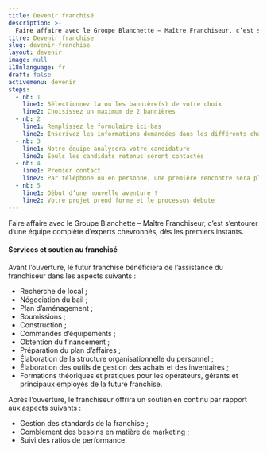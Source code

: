 ```yaml
---
title: Devenir franchisé
description: >-
  Faire affaire avec le Groupe Blanchette – Maître Franchiseur, c’est s’entourer d’une équipe complète d’experts chevronnés, dès les premiers instants.
titre: Devenir franchise
slug: devenir-franchise
layout: devenir
image: null
i18nlanguage: fr
draft: false
activemenu: devenir
steps:
  - nb: 1
    line1: Sélectionnez la ou les bannière(s) de votre choix 
    line2: Choisissez un maximum de 2 bannières
  - nb: 2
    line1: Remplissez le formulaire ici-bas 
    line2: Inscrivez les informations demandées dans les différents champs
  - nb: 3
    line1: Notre équipe analysera votre candidature 
    line2: Seuls les candidats retenus seront contactés 
  - nb: 4
    line1: Premier contact
    line2: Par téléphone ou en personne, une première rencontre sera planifiée
  - nb: 5
    line1: Début d’une nouvelle aventure !
    line2: Votre projet prend forme et le processus débute
---
```

Faire affaire avec le Groupe Blanchette – Maître Franchiseur, c’est s’entourer d’une équipe complète d’experts chevronnés, dès les premiers instants. 

#### Services et soutien au franchisé

Avant l’ouverture, le futur franchisé bénéficiera de l’assistance du franchiseur dans les aspects suivants :

- Recherche de local ;
- Négociation du bail ; 
- Plan d’aménagement ;
- Soumissions ;
- Construction ;
- Commandes d’équipements ;
- Obtention du financement ;
- Préparation du plan d’affaires ;
- Élaboration de la structure organisationnelle du personnel ; 
- Élaboration des outils de gestion des achats et des inventaires ;
- Formations théoriques et pratiques pour les opérateurs, gérants et principaux employés de la future franchise.

Après l’ouverture, le franchiseur offrira un soutien en continu par rapport aux aspects suivants :

- Gestion des standards de la franchise ;
- Comblement des besoins en matière de marketing ;
- Suivi des ratios de performance.
